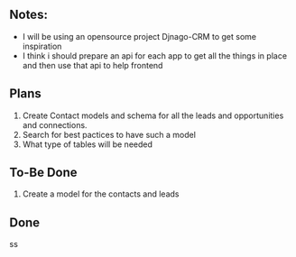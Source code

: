 ## Notes:
* I will be using an opensource project Djnago-CRM to get some inspiration
* I think i should prepare an api for each app to get all the things in place and then use that api to help frontend

## Plans
1. Create Contact models and schema for all the leads and opportunities and connections.
2. Search for best pactices to have such a model 
3. What type of tables will be needed




## To-Be Done
1. Create a model for the contacts and leads 




## Done

ss
